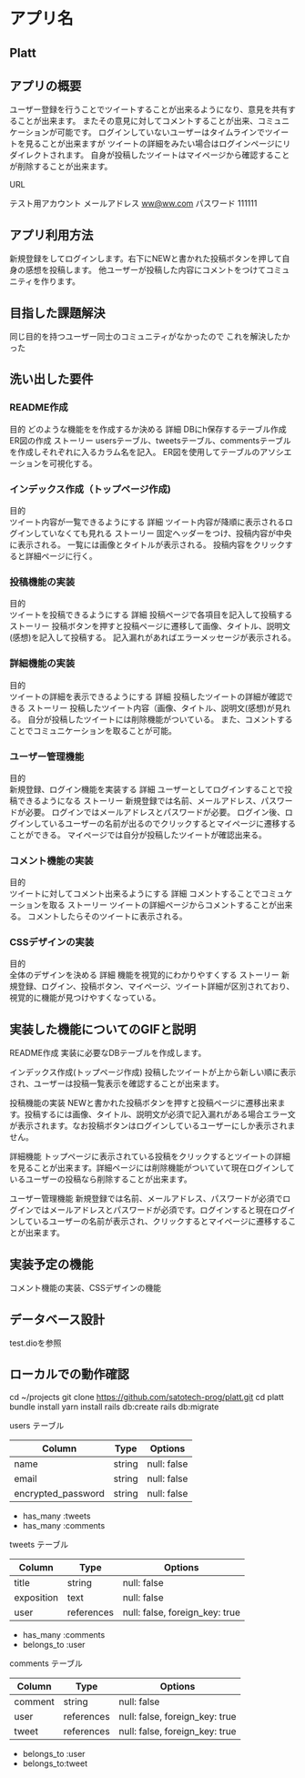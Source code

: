 # アプリ名 
## Platt

## アプリの概要 
ユーザー登録を行うことでツイートすることが出来るようになり、意見を共有することが出来ます。
またその意見に対してコメントすることが出来、コミュニケーションが可能です。
ログインしていないユーザーはタイムラインでツイートを見ることが出来ますが
ツイートの詳細をみたい場合はログインページにリダイレクトされます。
自身が投稿したツイートはマイページから確認することが削除することが出来ます。

URL

テスト用アカウント
メールアドレス
ww@ww.com
パスワード
111111

## アプリ利用方法
新規登録をしてログインします。右下にNEWと書かれた投稿ボタンを押して自身の感想を投稿します。
他ユーザーが投稿した内容にコメントをつけてコミュニティを作ります。

## 目指した課題解決
同じ目的を持つユーザー同士のコミュニティがなかったので
これを解決したかった

## 洗い出した要件
### README作成 
目的  どのような機能をを作成するか決める 
詳細  DBにh保存するテーブル作成  ER図の作成  ストーリー  usersテーブル、tweetsテーブル、commentsテーブルを作成しそれぞれに入るカラム名を記入。 ER図を使用してテーブルのアソシエーションを可視化する。

### インデックス作成（トップページ作成) 
目的  
ツイート内容が一覧できるようにする 詳細  ツイート内容が降順に表示されるログインしていなくても見れる ストーリー  固定ヘッダーをつけ、投稿内容が中央に表示される。 一覧には画像とタイトルが表示される。 投稿内容をクリックすると詳細ページに行く。

### 投稿機能の実装 
目的  
ツイートを投稿できるようにする 詳細  投稿ページで各項目を記入して投稿する ストーリー  投稿ボタンを押すと投稿ページに遷移して画像、タイトル、説明文(感想)を記入して投稿する。 記入漏れがあればエラーメッセージが表示される。

### 詳細機能の実装 
目的  
ツイートの詳細を表示できるようにする 詳細  投稿したツイートの詳細が確認できる ストーリー  投稿したツイート内容（画像、タイトル、説明文(感想)が見れる。 自分が投稿したツイートには削除機能がついている。 また、コメントすることでコミュニケーションを取ることが可能。

### ユーザー管理機能 
目的  
新規登録、ログイン機能を実装する 詳細  ユーザーとしてログインすることで投稿できるようになる ストーリー  新規登録では名前、メールアドレス、パスワードが必要。 ログインではメールアドレスとパスワードが必要。 ログイン後、ログインしているユーザーの名前が出るのでクリックするとマイページに遷移することができる。 マイページでは自分が投稿したツイートが確認出来る。

### コメント機能の実装 
目的  
ツイートに対してコメント出来るようにする 詳細  コメントすることでコミュケーションを取る ストーリー  ツイートの詳細ページからコメントすることが出来る。 コメントしたらそのツイートに表示される。

### CSSデザインの実装 
目的  
全体のデザインを決める 詳細  機能を視覚的にわかりやすくする ストーリー  新規登録、ログイン、投稿ボタン、マイページ、ツイート詳細が区別されており、視覚的に機能が見つけやすくなっている。

## 実装した機能についてのGIFと説明
README作成 実装に必要なDBテーブルを作成します。

インデックス作成(トップページ作成) 投稿したツイートが上から新しい順に表示され、ユーザーは投稿一覧表示を確認することが出来ます。

投稿機能の実装 NEWと書かれた投稿ボタンを押すと投稿ページに遷移出来ます。投稿するには画像、タイトル、説明文が必須で記入漏れがある場合エラー文が表示されます。なお投稿ボタンはログインしているユーザーにしか表示されません。

詳細機能 トップページに表示されている投稿をクリックするとツイートの詳細を見ることが出来ます。詳細ページには削除機能がついていて現在ログインしているユーザーの投稿なら削除することが出来ます。

ユーザー管理機能 新規登録では名前、メールアドレス、パスワードが必須でログインではメールアドレスとパスワードが必須です。ログインすると現在ログインしているユーザーの名前が表示され、クリックするとマイページに遷移することが出来ます。

## 実装予定の機能
コメント機能の実装、CSSデザインの機能

## データベース設計
test.dioを参照

## ローカルでの動作確認
cd ~/projects
git clone https://github.com/satotech-prog/platt.git
cd platt
bundle install
yarn install
rails db:create
rails db:migrate

users テーブル

 Column              | Type    | Options     |
| --------           | ------  | ----------- |
| name               | string  | null: false |
| email              | string  | null: false |
| encrypted_password | string  | null: false |

- has_many :tweets
- has_many :comments

tweets テーブル

| Column        | Type       | Options     |
| --------      | ------     | ----------- |
| title         | string     | null: false |
| exposition    | text       | null: false |
| user          | references | null: false, foreign_key: true |

- has_many :comments
- belongs_to :user


comments テーブル

 Column              | Type    | Options     |
| --------           | ------  | ----------- |
| comment            | string  | null: false |
| user               | references | null: false, foreign_key: true |
| tweet              | references | null: false, foreign_key: true |

- belongs_to :user
- belongs_to:tweet


